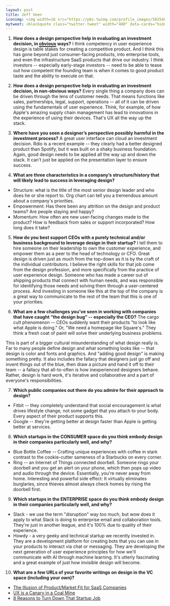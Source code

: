 ```yaml
---
layout: post
title: Jeff Veen
iconimg: <img width=16 src="https://pbs.twimg.com/profile_images/502548502904201216/oZSQG89V.jpeg">
mytweet: <blockquote class="twitter-tweet" width="480" data-cards="hidden" lang="en"><p lang="en" dir="ltr">An exciting change: I&#39;m leaving Adobe and joining <a href="https://twitter.com/trueventures">@TrueVentures</a> as Design Partner. <a href="https://t.co/GB3h1RNiwi">https://t.co/GB3h1RNiwi</a>&mdash; Jeffrey Veen (@veen) <a href="https://twitter.com/veen/status/563473067368665088">February 5, 2015</a></blockquote><script async src="//platform.twitter.com/widgets.js" charset="utf-8"></script>  
---
```


1. <b>How does a design perspective help in evaluating an investment decision, in <span style="border-bottom: 2px solid black;">obvious</span> ways?</b> I think competency in user experience design is table stakes for creating a competitive product. And I think this has gone beyond just consumer-facing products, into enterprise tools, and even the infrastructure SaaS products that drive our industry. I think investors -- especially early-stage investors -- need to be able to tease out how competent the founding team is when it comes to good product taste and the ability to execute on that.

2. <b>How does a design perspective help in evaluating an investment decision, in non-obvious ways?</b> Every single thing a company does can be driven through the lens of customer needs. That means functions like sales, partnerships, legal, support, operations -- all of it can be driven using the fundamentals of user experience. Think, for example, of how Apple's amazing supply chain management has lead to innovations in the experience of using their devices. That's UX all the way up the stack.

3. <b>Where have you seen a designer&rsquo;s perspective possibly harmful in the investment process?</b> A great user interface can cloud an investment decision. Rdio is a recent example -- they clearly had a better designed product than Spotify, but it was built on a shaky business foundation. Again, good design needs to be applied all the way up and down the stack. It can't just be applied on the presentation layer to ensure success.

4. <b>What are three characteristics in a company&rsquo;s structure/history that will likely lead to success in leveraging design?</b>
  * Structure: what is the title of the most senior design leader and who does he or she report to. Org chart can tell you a tremendous amount about a company's priorities.
  * Empowerment: Has there been any attrition on the design and product teams? Are people staying and happy?
  * Momentum: How often are new user-facing changes made to the product? How is feedback from sales or support incorporated? How long does it take?

5. <b>How do you best support CEOs with a purely technical and/or business background to leverage design in their startup?</b> I tell them to hire someone on their leadership to own the customer experience, and empower them as a peer to the head of technology or CFO. Great design is driven just as much from the top-down as it is by the craft of the individual contributors. I believe the right skills for that job come from the design profession, and more specifically from the practice of user experience design. Someone who has made a career out of shipping products that connect with human needs, and was responsible for identifying those needs and solving them through a user-centered process. And investing in someone like this at the top of the company is a great way to communicate to the rest of the team that this is one of your priorities.

6. <b>What are a few challenges you've seen in working with companies that have caught &ldquo;the design bug&rdquo; -- especially the CEO?</b> The cargo cult phenomenon -- CEOs suddenly want their products "to look like what Apple is doing." Or, "We need a homepage like Square's." They think a fresh coat of paint will solve their underlying business problems.

This is part of a bigger cultural misunderstanding of what design really is. Far to many people define design and what something looks like -- that design is color and fonts and graphics. And "adding good design" is making something pretty. It also includes the fallacy that designers just go off and invent things out of the blue, then draw a picture and hand it off to their team -- a fallacy that all-to-often is how inexperienced designers behave. Rather, design is hard work, it's iterative and collaborative and a part of everyone's responsibilities.

7. <b>Which public companies out there do you admire for their approach to design?</b>
  * Fitbit -- they completely understand that social encouragement is what drives lifestyle change, not some gadget that you attach to your body. Every aspect of their product supports this.
  * Google -- they're getting better at design faster than Apple is getting better at services.

8. <b>Which startups in the CONSUMER space do you think embody design in their companies particularly well, and why?</b>
  * Blue Bottle Coffee -- Crafting unique experiences with coffee in stark contrast to the cookie-cutter sameness of a Starbucks on every corner.
  * Ring -- an Internet of Things connected doorbell. Someone rings your doorbell and you get an alert on your phone, which then pops up video and audio through the device. Essentially, you're never away from home. Interesting and powerful side effect: It virtually eliminates burglaries, since thieves almost always check homes by rising the doorbell first.

9. <b>Which startups in the ENTERPRISE space do you think embody design in their companies particularly well, and why?</b>
  * Slack - we use the term "disruption" way too much, but wow does it apply to what Slack is doing to enterprise email and collaboration tools. They're just in another league, and it's 100% due to quality of their experience. 
  * Howdy - a very geeky and technical startup we recently invested in. They are a development platform for creating bots that you can use in your products to interact via chat or messaging. They are developing the next generation of user experience principles for how we'll communicate with AI through machine learning. It's utterly fascinating and a great example of just how invisible design will become.

10. <b>What are a few URLs of your favorite writings on design in the VC space (including your own)?</b> 
  * [The Illusion of Product/Market Fit for SaaS Companies](http://www.feld.com/archives/2015/01/illusion-product-market-fit-saas-companies.html)
  * [UX is a Canary in a Coal Mine](https://medium.com/swlh/ux-is-a-canary-in-a-coal-mine-b7764b77f371#.yaem7txh4)
  * [8 Reasons to Turn Down That Startup Job](https://deardesignstudent.com/8-reasons-to-turn-down-that-startup-job-1f82a00ade34#.7mij9i4ri)



